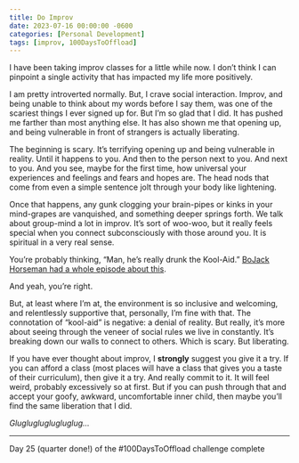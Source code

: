 ```yaml
---
title: Do Improv
date: 2023-07-16 00:00:00 -0600
categories: [Personal Development]
tags: [improv, 100DaysToOffload]
---
```


I have been taking improv classes for a little while now. I don’t think I can pinpoint a single activity that has impacted my life more positively.

I am pretty introverted normally. But, I crave social interaction. Improv, and being unable to think about my words before I say them, was one of the scariest things I ever signed up for. But I’m so glad that I did. It has pushed me farther than most anything else. It has also shown me that opening up, and being vulnerable in front of strangers is actually liberating.

The beginning is scary. It’s terrifying opening up and being vulnerable in reality. Until it happens to you. And then to the person next to you. And next to you. And you see, maybe for the first time, how universal your experiences and feelings and fears and hopes are. The head nods that come from even a simple sentence jolt through your body like lightening.

Once that happens, any gunk clogging your brain-pipes or kinks in your mind-grapes are vanquished, and something deeper springs forth. We talk about group-mind a lot in improv. It’s sort of woo-woo, but it really feels special when you connect subconsciously with those around you. It is spiritual in a very real sense.

You’re probably thinking, “Man, he’s really drunk the Kool-Aid.” [BoJack Horseman had a whole episode about this](https://www.imdb.com/title/tt4835746/).

And yeah, you’re right.

But, at least where I’m at, the environment is so inclusive and welcoming, and relentlessly supportive that, personally, I’m fine with that. The connotation of “kool-aid” is negative: a denial of reality. But really, it’s more about seeing through the veneer of social rules we live in constantly. It’s breaking down our walls to connect to others. Which is scary. But liberating.

If you have ever thought about improv, I **strongly** suggest you give it a try. If you can afford a class (most places will have a class that gives you a taste of their curriculum), then give it a try. And really commit to it. It will feel weird, probably excessively so at first. But if you can push through that and accept your goofy, awkward, uncomfortable inner child, then maybe you’ll find the same liberation that I did.

*Gluglugluglugluglug…*

---

Day 25 (quarter done!) of the #100DaysToOffload challenge complete